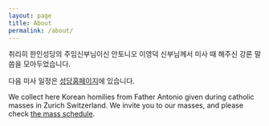 ```yaml
---
layout: page
title: About
permalink: /about/
---
```


취리히 한인성당의 주임신부님이신 안토니오 이영덕 신부님께서 미사 때 해주신 강론 말씀을 모아두었습니다.

다음 미사 일정은 [성당홈페이지](http://www.kkgs.ch/)에 있습니다.

We collect here Korean homilies from Father Antonio given during catholic masses in Zurich Switzerland. We invite you to our masses, and please check [the mass schedule](http://www.kkgs.ch/).